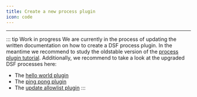 ```yaml
---
title: Create a new process plugin
icon: code
---
```

---

::: tip Work in progress
We are currently in the process of updating the written documentation on how to create a DSF process plugin. In the meantime we recommend to study the oldstable version of the [process plugin tutorial](/oldstable/guideline/tutorial/). Additionally, we recommend to take a look at the upgraded DSF processes here:
- The [hello world plugin](https://github.com/datasharingframework/dsf-process-hello-world/tree/develop)
- The [ping pong plugin](https://github.com/datasharingframework/dsf-process-ping-pong)
- The [update allowlist plugin](https://github.com/datasharingframework/dsf-process-allow-list)
:::